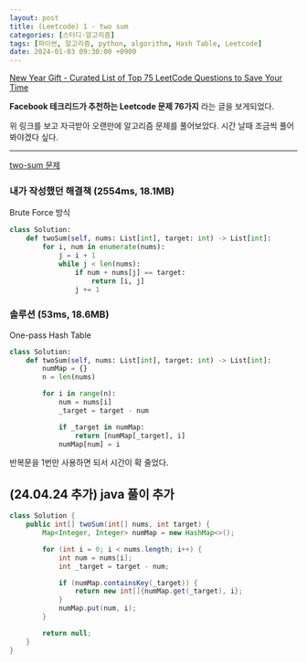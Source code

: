 ```yaml
---
layout: post
title: (Leetcode) 1 - two sum
categories: [스터디-알고리즘]
tags: [파이썬, 알고리즘, python, algorithm, Hash Table, Leetcode]
date: 2024-01-03 09:30:00 +0900
---
```


[New Year Gift - Curated List of Top 75 LeetCode Questions to Save Your Time](https://www.teamblind.com/post/New-Year-Gift---Curated-List-of-Top-75-LeetCode-Questions-to-Save-Your-Time-OaM1orEU)

**Facebook 테크리드가 추천하는 Leetcode 문제 76가지** 라는 글을 보게되었다.

위 링크를 보고 자극받아 오랜만에 알고리즘 문제를 풀어보았다.
시간 날때 조금씩 풀어봐야겠다 싶다.

---

[two-sum 문제](https://leetcode.com/problems/two-sum/description/)

### 내가 작성했던 해결책 (2554ms, 18.1MB)

Brute Force 방식

```python
class Solution:
    def twoSum(self, nums: List[int], target: int) -> List[int]:
        for i, num in enumerate(nums):
            j = i + 1
            while j < len(nums):
                if num + nums[j] == target:
                    return [i, j]
                j += 1
```

### 솔루션 (53ms, 18.6MB)

One-pass Hash Table

```python
class Solution:
    def twoSum(self, nums: List[int], target: int) -> List[int]:
        numMap = {}
        n = len(nums)

        for i in range(n):
            num = nums[i]
            _target = target - num

            if _target in numMap:
                return [numMap[_target], i]
            numMap[num] = i
```

반복문을 1번만 사용하면 되서 시간이 확 줄었다.

## (24.04.24 추가) java 풀이 추가

```java
class Solution {
    public int[] twoSum(int[] nums, int target) {
        Map<Integer, Integer> numMap = new HashMap<>();

        for (int i = 0; i < nums.length; i++) {
            int num = nums[i];
            int _target = target - num;

            if (numMap.containsKey(_target)) {
                return new int[]{numMap.get(_target), i};
            }
            numMap.put(num, i);
        }

        return null;
    }
}
```
